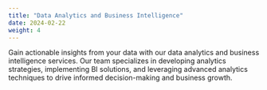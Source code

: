 ```yaml
---
title: "Data Analytics and Business Intelligence"
date: 2024-02-22
weight: 4
---
```


Gain actionable insights from your data with our data analytics and business intelligence services. Our team specializes in developing analytics strategies, implementing BI solutions, and leveraging advanced analytics techniques to drive informed decision-making and business growth.
